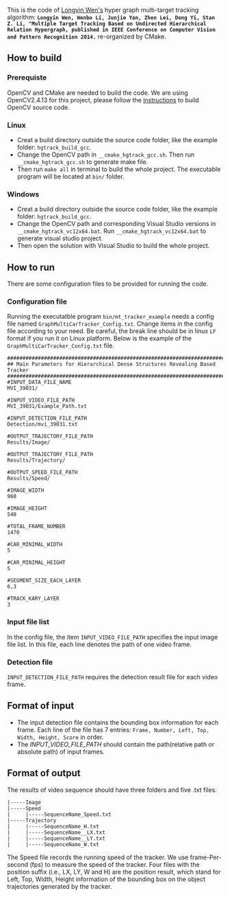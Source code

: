 This is the code of [Longyin Wen's](http://www.cbsr.ia.ac.cn/users/lywen/) hyper graph multi-target tracking algorithm: **`Longyin Wen, Wenbo Li, Junjie Yan, Zhen Lei, Dong Yi, Stan Z. Li, "Multiple Target Tracking Based on Undirected Hierarchical Relation Hypergraph, published in IEEE Conference on Computer Vision and Pattern Recognition 2014.`** re-organized by CMake.

## How to build
### Prerequiste
OpenCV and CMake are needed to build the code. We are using OpenCV2.4.13 for this project, please follow the [instructions](http://docs.opencv.org/2.4/doc/tutorials/introduction/linux_install/linux_install.html) to build OpenCV source code.
### Linux
* Creat a build directory outside the source code folder, like the example folder: `hgtrack_build_gcc`. 
* Change the OpenCV path in `__cmake_hgtrack_gcc.sh`. Then run `__cmake_hgtrack_gcc.sh` to generate make file. 
* Then run `make all` in terminal to build the whole project. The executable program will be located at `bin/` folder.
### Windows
* Creat a build directory outside the source code folder, like the example folder: `hgtrack_build_gcc`. 
* Change the OpenCV path and corresponding Visual Studio versions in `__cmake_hgtrack_vc12x64.bat`. Run `__cmake_hgtrack_vc12x64.bat` to generate visual studio project. 
* Then open the solution with Visual Studio to build the whole project.

## How to run
There are some configuration files to be provided for running the code.
### Configuration file
Running the executatble program `bin/mt_tracker_example` needs a config file named `GraphMultiCarTracker_Config.txt`. Change items in the config file according to your need. Be careful, the break line should be in linux `LF` format if you run it on Linux platform. 
Below is the example of the `GraphMultiCarTracker_Config.txt` file.
```
###################################################################################
## Main Parameters for Hierarchical Dense Structures Revealing Based Tracker
###################################################################################
#INPUT_DATA_FILE_NAME
MVI_39031/

#INPUT_VIDEO_FILE_PATH
MVI_39031/Example_Path.txt

#INPUT_DETECTION_FILE_PATH
Detection/mvi_39031.txt

#OUTPUT_TRAJECTORY_FILE_PATH
Results/Image/

#OUTPUT_TRAJECTORY_FILE_PATH
Results/Trajectory/

#OUTPUT_SPEED_FILE_PATH
Results/Speed/

#IMAGE_WIDTH
960

#IMAGE_HEIGHT
540

#TOTAL_FRAME_NUMBER
1470

#CAR_MINIMAL_WIDTH
5

#CAR_MINIMAL_HEIGHT
5

#SEGMENT_SIZE_EACH_LAYER
6,3

#TRACK_KARY_LAYER
3
```
### Input file list
In the config file, the item `INPUT_VIDEO_FILE_PATH` specifies the input image file list. In this file, each line denotes the path of one video frame.

### Detection file
`INPUT_DETECTION_FILE_PATH` requires the detection result file for each video frame.


## Format of input
* The input detection file contains the bounding box information for each frame. Each line of the file has 7 entries: `Frame, Number, Left, Top, Width, Height, Score` in order.
* The *INPUT_VIDEO_FILE_PATH* should contain the path(relative path or absolute path) of input frames.

## Format of output
The results of video sequence should have three folders and five .txt files. 
```
|-----Image
|-----Speed
|     |-----SequenceName_Speed.txt
|-----Trajectory
|     |-----SequenceName_H.txt
|     |-----SequenceName__LX.txt
|     |-----SequenceName__LY.txt
|     |-----SequenceName_W.txt
```
The Speed file records the running speed of the tracker. We use frame-Per-second (fps) to measure the speed of the tracker. Four files with the position suffix (i.e., LX, LY, W and H) are the position result, which stand for Left, Top, Width, Height information of the bounding box on the object trajectories generated by the tracker.